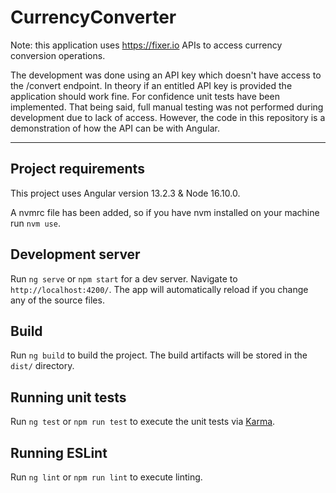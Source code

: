 # CurrencyConverter
Note: this application uses https://fixer.io APIs to access currency conversion operations.

The development was done using an API key which doesn't have access to the /convert endpoint. In theory if an entitled API key is provided the application should work fine. For confidence unit tests have been implemented. That being said, full manual testing was not performed during development due to lack of access. However, the code in this repository is a demonstration of how the API can be  with Angular.
___

## Project requirements

This project uses Angular version 13.2.3 & Node 16.10.0.

A nvmrc file has been added, so if you have nvm installed on your machine run `nvm use`.

## Development server

Run `ng serve` or `npm start` for a dev server. Navigate to `http://localhost:4200/`. The app will automatically reload if you change any of the source files.

## Build

Run `ng build` to build the project. The build artifacts will be stored in the `dist/` directory.

## Running unit tests

Run `ng test` or `npm run test` to execute the unit tests via [Karma](https://karma-runner.github.io).

## Running ESLint

Run `ng lint` or `npm run lint` to execute linting.
